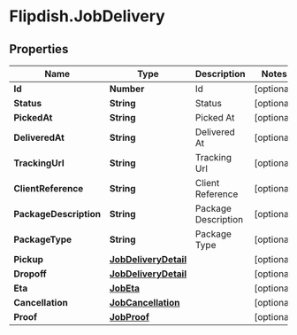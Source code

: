 # Flipdish.JobDelivery

## Properties

Name | Type | Description | Notes
------------ | ------------- | ------------- | -------------
**Id** | **Number** | Id | [optional] 
**Status** | **String** | Status | [optional] 
**PickedAt** | **String** | Picked At | [optional] 
**DeliveredAt** | **String** | Delivered At | [optional] 
**TrackingUrl** | **String** | Tracking Url | [optional] 
**ClientReference** | **String** | Client Reference | [optional] 
**PackageDescription** | **String** | Package Description | [optional] 
**PackageType** | **String** | Package Type | [optional] 
**Pickup** | [**JobDeliveryDetail**](JobDeliveryDetail.md) |  | [optional] 
**Dropoff** | [**JobDeliveryDetail**](JobDeliveryDetail.md) |  | [optional] 
**Eta** | [**JobEta**](JobEta.md) |  | [optional] 
**Cancellation** | [**JobCancellation**](JobCancellation.md) |  | [optional] 
**Proof** | [**JobProof**](JobProof.md) |  | [optional] 


